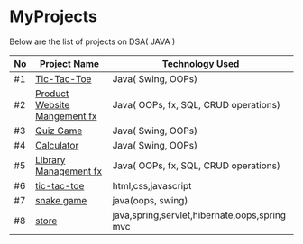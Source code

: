 # MyProjects

Below are the list of projects on DSA( JAVA )

| No   | Project Name                                                                 |  Technology Used          |
|----- |------------------------------------------------------------------------------|-------------------------|
| #1   | [Tic-Tac-Toe](https://github.com/Saqlaen/MyProjects/tree/main/java/TicTacToe)     |  Java( Swing, OOPs)     | 
| #2   | [Product Website Mangement fx](https://github.com/Saqlaen/MyProjects/tree/main/java/Product_WebsiteFX/src/main)     |  Java( OOPs, fx, SQL, CRUD operations)     |
| #3   | [Quiz Game](https://github.com/Saqlaen/MyProjects/tree/main/java/QuizGame)        |  Java( Swing, OOPs)     | 
| #4   | [Calculator](https://github.com/Saqlaen/MyProjects/tree/main/java/Calculator)     |  Java( Swing, OOPs)     | 
| #5   | [Library Management fx](https://github.com/Saqlaen/MyProjects/tree/main/java/LibraryManagementFX/LibraryMangement/src/main)     |  Java( OOPs, fx, SQL, CRUD operations)    | 
| #6 | [tic-tac-toe](https://github.com/Saqlaen/MyProjects/tree/main/HTML_CSS_JAVASCRIPT/TicTacToe(Javascript))| html,css,javascript|
| #7 | [snake game](https://github.com/Saqlaen/MyProjects/tree/main/java/SnakeGame) | java(oops, swing)|
| #8 | [store](https://github.com/Saqlaen/MyProjects/tree/main/java/productCRUD/src/main/java/productCRUD)| java,spring,servlet,hibernate,oops,spring mvc|


